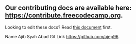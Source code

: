 ## Our contributing docs are available here: <https://contribute.freecodecamp.org>.

Looking to edit these docs? Read [this document](https://contribute.freecodecamp.org/#/how-to-work-on-the-docs-theme) first.

Name Ajib Syah Abad
Git Link https://github.com/ajep96. 